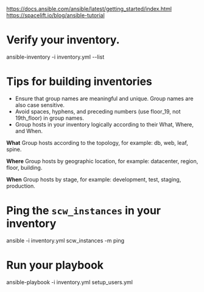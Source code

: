 https://docs.ansible.com/ansible/latest/getting_started/index.html
https://spacelift.io/blog/ansible-tutorial

# Verify your inventory.
ansible-inventory -i inventory.yml --list

# Tips for building inventories
- Ensure that group names are meaningful and unique. Group names are also case sensitive.
- Avoid spaces, hyphens, and preceding numbers (use floor_19, not 19th_floor) in group names.
- Group hosts in your inventory logically according to their What, Where, and When.

**What**
Group hosts according to the topology, for example: db, web, leaf, spine.

**Where**
Group hosts by geographic location, for example: datacenter, region, floor, building.

**When**
Group hosts by stage, for example: development, test, staging, production.

# Ping the `scw_instances` in your inventory
ansible -i inventory.yml scw_instances -m ping

# Run your playbook
ansible-playbook -i inventory.yml setup_users.yml 